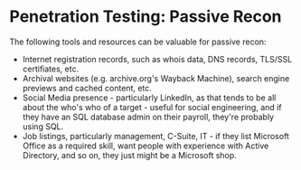 <!--
SPDX-FileCopyrightText: 2023 Eli Array Minkoff

SPDX-License-Identifier: CC-BY-SA-4.0
-->

# Penetration Testing: Passive Recon

The following tools and resources can be valuable for passive recon:

* Internet registration records, such as whois data, DNS records, TLS/SSL certifiates, etc.
* Archival websites (e.g. archive.org's Wayback Machine), search engine previews and cached content, etc.
* Social Media presence - particularly LinkedIn, as that tends to be all about the who's who of a target - useful for social engineering, and if they have an SQL database admin on their payroll, they're probably using SQL.
* Job listings, particularly management, C-Suite, IT - if they list Microsoft Office as a required skill, want people with experience with Active Directory, and so on, they just might be a Microsoft shop.
